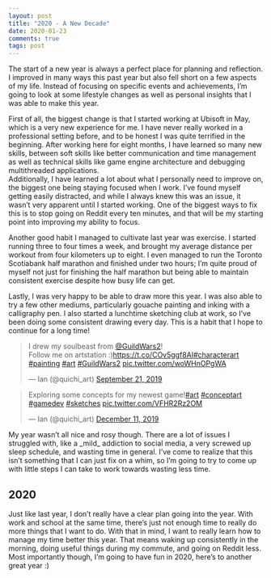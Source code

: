 ```yaml
---
layout: post
title: "2020 - A New Decade"
date: 2020-01-23
comments: true
tags: post
---
```


The start of a new year is always a perfect place for planning and reflection. I improved in many ways this past year but also fell short on a few aspects of my life. Instead of focusing on specific events and achievements, I’m going to look at some lifestyle changes as well as personal insights that I was able to make this year.

First of all, the biggest change is that I started working at Ubisoft in May, which is a very new experience for me. I have never really worked in a professional setting before, and to be honest I was quite terrified in the beginning. After working here for eight months, I have learned so many new skills, between soft skills like better communication and time management as well as technical skills like game engine architecture and debugging multithreaded applications.  
Additionally, I have learned a lot about what I personally need to improve on, the biggest one being staying focused when I work. I’ve found myself getting easily distracted, and while I always knew this was an issue, it wasn’t very apparent until I started working. One of the biggest ways to fix this is to stop going on Reddit every ten minutes, and that will be my starting point into improving my ability to focus.

Another good habit I managed to cultivate last year was exercise. I started running three to four times a week, and brought my average distance per workout from four kilometers up to eight. I even managed to run the Toronto Scotiabank half marathon and finished under two hours; I’m quite proud of myself not just for finishing the half marathon but being able to maintain consistent exercise despite how busy life can get.

Lastly, I was very happy to be able to draw more this year. I was also able to try a few other mediums, particularly gouache painting and inking with a calligraphy pen. I also started a lunchtime sketching club at work, so I’ve been doing some consistent drawing every day. This is a habit that I hope to continue for a long time!

<blockquote class="twitter-tweet"><p lang="en" dir="ltr">I drew my soulbeast from <a href="https://twitter.com/GuildWars2?ref_src=twsrc%5Etfw">@GuildWars2</a>!<br>Follow me on artstation :)<a href="https://t.co/COv5ggf8AI">https://t.co/COv5ggf8AI</a><a href="https://twitter.com/hashtag/characterart?src=hash&amp;ref_src=twsrc%5Etfw">#characterart</a> <a href="https://twitter.com/hashtag/painting?src=hash&amp;ref_src=twsrc%5Etfw">#painting</a> <a href="https://twitter.com/hashtag/art?src=hash&amp;ref_src=twsrc%5Etfw">#art</a> <a href="https://twitter.com/hashtag/GuildWars2?src=hash&amp;ref_src=twsrc%5Etfw">#GuildWars2</a> <a href="https://t.co/woWHnOPgWA">pic.twitter.com/woWHnOPgWA</a></p>&mdash; Ian (@quichi_art) <a href="https://twitter.com/quichi_art/status/1175531101068189698?ref_src=twsrc%5Etfw">September 21, 2019</a></blockquote> <script async src="https://platform.twitter.com/widgets.js" charset="utf-8"></script>

<blockquote class="twitter-tweet"><p lang="en" dir="ltr">Exploring some concepts for my newest game!<a href="https://twitter.com/hashtag/art?src=hash&amp;ref_src=twsrc%5Etfw">#art</a> <a href="https://twitter.com/hashtag/conceptart?src=hash&amp;ref_src=twsrc%5Etfw">#conceptart</a> <a href="https://twitter.com/hashtag/gamedev?src=hash&amp;ref_src=twsrc%5Etfw">#gamedev</a> <a href="https://twitter.com/hashtag/sketches?src=hash&amp;ref_src=twsrc%5Etfw">#sketches</a> <a href="https://t.co/VFHR2Rz2OM">pic.twitter.com/VFHR2Rz2OM</a></p>&mdash; Ian (@quichi_art) <a href="https://twitter.com/quichi_art/status/1204598615085395968?ref_src=twsrc%5Etfw">December 11, 2019</a></blockquote> <script async src="https://platform.twitter.com/widgets.js" charset="utf-8"></script>
My year wasn’t all nice and rosy though. There are a lot of issues I struggled with, like a _mild_ addiction to social media, a very screwed up sleep schedule, and wasting time in general. I’ve come to realize that this isn’t something that I can just fix on a whim, so I’m going to try to come up with little steps I can take to work towards wasting less time. 

## 2020

Just like last year, I don’t really have a clear plan going into the year. With work and school at the same time, there’s just not enough time to really do more things that I want to do. With that in mind, I want to really learn how to manage my time better this year. That means waking up consistently in the morning, doing useful things during my commute, and going on Reddit less. Most importantly though, I’m going to have fun in 2020, here’s to another great year :)
